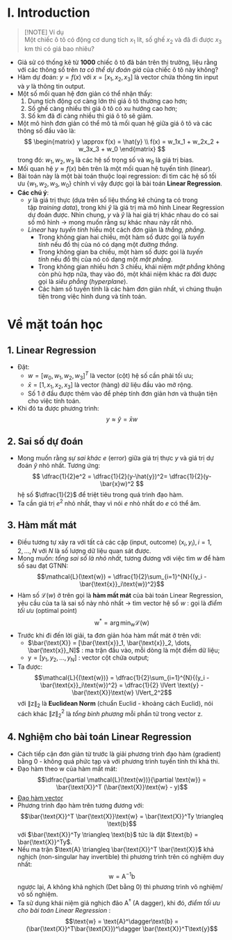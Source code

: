 # I. Introduction
> [!NOTE] Ví dụ  
> Một chiếc ô tô có động cơ dung tích $x_1$ lít, số ghế $x_2$ và đã đi được $x_3$ km thì có giá bao nhiêu?

- Giả sử có thống kê từ **1000** chiếc ô tô đã bán trên thị trường, liệu rằng với các thông số trên *ta có thể dự đoán giá* của chiếc ô tô này không?
- Hàm dự đoán: $y = f(x)$ với $x = [x_1, x_2, x_3]$ là vector chứa thông tin input và $y$ là thông tin output.
- Một số mối quan hệ đơn giản có thể nhận thấy:
  1. Dung tích động cơ càng lớn thì giá ô tô thường cao hơn;
  2. Số ghế càng nhiều thì giá ô tô có xu hướng cao hơn;
  3. Số km đã đi càng nhiều thì giá ô tô sẽ giảm.
- Một mô hình đơn giản có thể mô tả mối quan hệ giữa giá ô tô và các thông số đầu vào là:
  $$
  \begin{matrix} 
  y \approx f(x) = \hat{y} \\ 
  f(x) = w_1x_1 + w_2x_2 + w_3x_3 + w_0 
  \end{matrix}
  $$
  trong đó: $w_1, w_2, w_3$ là các hệ số trọng số và $w_0$ là giá trị bias.
- Mối quan hệ $y \approx f(x)$ bên trên là một mối quan hệ tuyến tính (linear).
- Bài toán này là một bài toán thuộc loại regression: đi tìm các hệ số tối ưu $\{w_1, w_2, w_3, w_0\}$ chính vì vậy được gọi là bài toán **Linear Regression**.
- **Các chú ý**:
	- $y$ là giá trị thực (dựa trên số liệu thống kê chúng ta có trong tập _training data_), trong khi $\hat{y}$ là giá trị mà mô hình Linear Regression dự đoán được. Nhìn chung, $y$ và $\hat{y}$ là hai giá trị khác nhau do có sai số mô hình $\to$ mong muốn rằng sự khác nhau này rất nhỏ.
	- _Linear_ hay _tuyến tính_ hiểu một cách đơn giản là _thẳng, phẳng_.
		- Trong không gian hai chiều, một hàm số được gọi là _tuyến tính_ nếu đồ thị của nó có dạng một _đường thẳng_.
		- Trong không gian ba chiều, một hàm số được goi là _tuyến tính_ nếu đồ thị của nó có dạng một _mặt phẳng_.
		- Trong không gian nhiều hơn 3 chiều, khái niệm _mặt phẳng_ không còn phù hợp nữa, thay vào đó, một khái niệm khác ra đời được gọi là _siêu phẳng_ (_hyperplane_).
		- Các hàm số tuyến tính là các hàm đơn giản nhất, vì chúng thuận tiện trong việc hình dung và tính toán.


# Về mặt toán học

## 1. Linear Regression
- Đặt:
	- $w=[w_0, w_1, w_2, w_3]^T$ là vector (cột) hệ số cần phải tối ưu;
	- $\bar{x} = [1, x_1, x_2, x_3]$ là vector (hàng) dữ liệu đầu vào mở rộng.
	- Số $1$ ở đầu được thêm vào để phép tính đơn giản hơn và thuận tiện cho việc tính toán.
- Khi đó ta được phương trình:
    $$
    y \approx \hat{y} = \bar{x}w
    $$

## 2. Sai số dự đoán
- Mong muốn rằng *sự sai khác* $e$ (error) giữa giá trị thực $y$ và giá trị dự đoán $\hat{y}$ nhỏ nhất. Tương ứng:
    $$
    \dfrac{1}{2}e^2 = \dfrac{1}{2}(y-\hat{y})^2= \dfrac{1}{2}(y-\bar{x}w)^2
    $$
    hệ số $\dfrac{1}{2}$ để triệt tiêu trong quá trình đạo hàm.
- Ta cần giá trị $e^2$ nhỏ nhất, thay vì nói $e$ nhỏ nhất do $e$ có thể âm.

## 3. Hàm mất mát
- Điều tương tự xảy ra với tất cả các cặp (input, outcome) $(\text{x}_i, y_i) , i = 1, 2, \dots, N$ với $N$ là số lượng dữ liệu quan sát được.
- Mong muốn: *tổng sai số là nhỏ nhất*, tương đương với việc tìm $w$ để hàm số sau đạt GTNN:
  $$\mathcal{L}(\text{w}) = \dfrac{1}{2}\sum_{i=1}^{N}{(y_i - \bar{\text{x}}_i\text{w})^2}$$
- Hàm số $\mathcal{L}(w)$ ở trên gọi là **hàm mất mát** của bài toán Linear Regression, yêu cầu của ta là sai số này nhỏ nhất $\to$ tìm vector hệ số $w$ : gọi là *điểm tối ưu* (optimal point)
  $$\text{w}^* = \arg\min_{\text{w}}{\mathcal{L}(\text{w})}$$
- Trước khi đi đến lời giải, ta đơn giản hóa hàm mất mát ở trên với:
	- $\bar{\text{X}} = [\bar{\text{x}}_1, \bar{\text{x}}_2, \dots, \bar{\text{x}}_N]$ : ma trận đầu vào, mỗi dòng là một điểm dữ liệu;
	- $\text{y} = [y_1, y_2, \dots, y_N]$ : vector cột chứa output;
- Ta được:
  $$\mathcal{L}{(\text{w})} = \dfrac{1}{2}\sum_{i=1}^{N}{(y_i - \bar{\text{x}}_i\text{w})^2} = \dfrac{1}{2} \lVert \text{y} - \bar{\text{X}}\text{w} \lVert_2^2$$
  với $\lVert \text{z} \lVert_2$ là **Euclidean Norm** (chuẩn Euclid - khoảng cách Euclid), nói cách khác $\lVert z \lVert_2^2$ là *tổng bình phương* mỗi phần tử trong vector $\text{z}$.

## 4. Nghiệm cho bài toán Linear Regression
- Cách tiếp cận đơn giản từ trước là giải phương trình đạo hàm (gradient) bằng 0 - không quá phức tạp và với phương trình tuyến tính thì khả thi.
- Đạo hàm theo $\text{w}$ của hàm mất mát:
  $$\dfrac{\partial \mathcal{L}(\text{w})}{\partial \text{w}} = \bar{\text{X}}^T (\bar{\text{X}}\text{w} - y)$$
- [Đạo hàm vector](https://ccrma.stanford.edu/~dattorro/matrixcalc.pdf)
- Phương trình đạo hàm trên tương đương với:
  $$\bar{\text{X}}^T \bar{\text{X}}\text{w} = \bar{\text{X}}^Ty \triangleq \text{b}$$
  với $\bar{\text{X}}^Ty \triangleq \text{b}$ tức là đặt $\text{b} = \bar{\text{X}}^Ty$.
- Nếu ma trận $\text{A} \triangleq \bar{\text{X}}^T \bar{\text{X}}$ khả nghịch (non-singular hay invertible) thì phương trình trên có nghiệm duy nhất:
  $$\text{w} = \text{A}^{-1}\text{b}$$
  ngược lại, $\text{A}$ không khả nghịch (Det bằng 0) thì phương trình vô nghiệm/ vô số nghiệm.
- Ta sử dụng khái niệm giả nghịch đảo $\text{A}^\dagger$ (A dagger), khi đó, *điểm tối ưu cho bài toán Linear Regression* :
  $$\text{w} = \text{A}^\dagger\text{b} = (\bar{\text{X}}^T\bar{\text{X}})^\dagger \bar{\text{X}}^T\text{y}$$